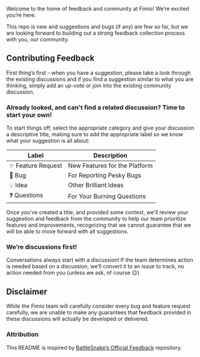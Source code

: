 Welcome to the home of feedback and community at Fimio! We’re excited you’re here. 

This repo is new and suggestions and bugs (if any) are few so far, but we are looking forward to building out a strong feedback collection process with you, our community. 

## Contributing Feedback 
First thing’s first - when you have a suggestion, please take a look through the existing discussions and if you find a suggestion similar to what you are thinking, simply add an up-vote or join into the existing community discussion.

### Already looked, and can't find a related discussion? Time to start your own!

To start things off, select the appropriate category and give your discussion a descriptive title, making sure to add the appropriate label so we know what your suggestion is all about:

|Label|Description|
|-|-|
|✨ Feature Request| New Features for the Platform
|🐛 Bug|  For Reporting Pesky Bugs
|💡 Idea| Other Brilliant Ideas
|❓ Questions| For Your Burning Questions

Once you've created a title, and provided some context, we'll review your suggestion and feedback from the community to help our team prioritize features and improvements, recognizing that we cannot guarantee that we will be able to move forward with all suggestions.


### We’re discussions first!

Conversations always start with a discussion! If the team determines action is needed based on a discussion, we’ll convert it to an issue to track, no action needed from you (unless we ask, of course :wink:)


## Disclaimer

While the Fimio team will carefully consider every bug and feature request carefully, we are unable to make any guarantees that feedback provided in these discussions will actually be developed or delivered.

### Attribution
This README is inspired by [BattleSnake’s Official Feedback](https://github.com/BattlesnakeOfficial/feedback) repository.
